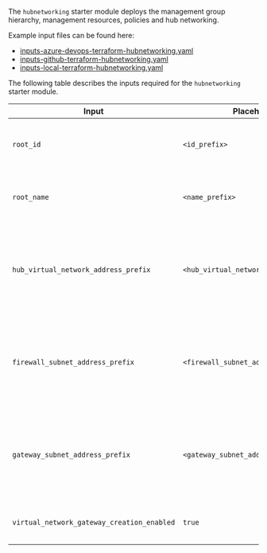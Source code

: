 <!-- markdownlint-disable first-line-h1 -->
The `hubnetworking` starter module deploys the management group hierarchy, management resources, policies and hub networking.

Example input files can be found here:

- [inputs-azure-devops-terraform-hubnetworking.yaml][example_powershell_inputs_azure_devops_terraform_hubnetworking]
- [inputs-github-terraform-hubnetworking.yaml][example_powershell_inputs_github_terraform_hubnetworking]
- [inputs-local-terraform-hubnetworking.yaml][example_powershell_inputs_local_terraform_hubnetworking]

The following table describes the inputs required for the `hubnetworking` starter module.

| Input | Placeholder | Description |
| - | -- | --- |
| `root_id` | `<id_prefix>` | This is the prefix for the ID of management groups. |
| `root_name` | `<name_prefix>` | This is the prefix for the name of management groups. |
| `hub_virtual_network_address_prefix` | `<hub_virtual_network_address_prefix>` | This is the ip address prefix for the hub virtual network. This must be a valid CIDR, e.g. `10.0.0.0/16`. |
| `firewall_subnet_address_prefix` | `<firewall_subnet_address_prefix>` | This is the ip address prefix for the firewall subnet. This must be a valid CIDR, e.g. `10.0.0.0/24`. |
| `gateway_subnet_address_prefix` | `<gateway_subnet_address_prefix>` | This is the ip address prefix for the gateway subnet. This must be a valid CIDR, e.g. `10.0.1.0/24`. |
| `virtual_network_gateway_creation_enabled` | `true` | Determines whether or not to deploy the gateway. |

 [//]: # (************************)
 [//]: # (INSERT LINK LABELS BELOW)
 [//]: # (************************)

[example_powershell_inputs_azure_devops_terraform_hubnetworking]:     examples/powershell-inputs/inputs-azure-devops-terraform-hubnetworking.yaml "Example - PowerShell Inputs - Azure DevOps - Terraform - Hub Networking"
[example_powershell_inputs_github_terraform_hubnetworking]:     examples/powershell-inputs/inputs-github-terraform-hubnetworking.yaml "Example - PowerShell Inputs - GitHub - Terraform - Hub Networking"
[example_powershell_inputs_local_terraform_hubnetworking]:     examples/powershell-inputs/inputs-local-terraform-hubnetworking.yaml "Example - PowerShell Inputs - Local - Terraform - Hub Networking"
